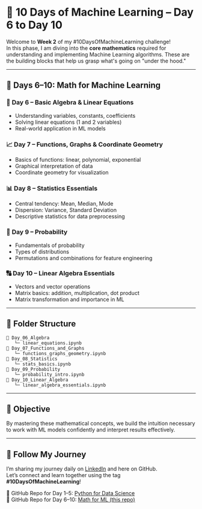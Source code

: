 # 📘 10 Days of Machine Learning – Day 6 to Day 10

Welcome to **Week 2** of my #10DaysOfMachineLearning challenge!  
In this phase, I am diving into the **core mathematics** required for understanding and implementing Machine Learning algorithms. These are the building blocks that help us grasp what's going on "under the hood."

---

## 📅 Days 6–10: Math for Machine Learning

### 🔢 **Day 6 – Basic Algebra & Linear Equations**
- Understanding variables, constants, coefficients
- Solving linear equations (1 and 2 variables)
- Real-world application in ML models

### 📈 **Day 7 – Functions, Graphs & Coordinate Geometry**
- Basics of functions: linear, polynomial, exponential
- Graphical interpretation of data
- Coordinate geometry for visualization

### 📊 **Day 8 – Statistics Essentials**
- Central tendency: Mean, Median, Mode
- Dispersion: Variance, Standard Deviation
- Descriptive statistics for data preprocessing

### 🎲 **Day 9 – Probability**
- Fundamentals of probability
- Types of distributions
- Permutations and combinations for feature engineering

### 🔠 **Day 10 – Linear Algebra Essentials**
- Vectors and vector operations
- Matrix basics: addition, multiplication, dot product
- Matrix transformation and importance in ML

---

## 📁 Folder Structure

```
📂 Day_06_Algebra
   └─ linear_equations.ipynb
📂 Day_07_Functions_and_Graphs
   └─ functions_graphs_geometry.ipynb
📂 Day_08_Statistics
   └─ stats_basics.ipynb
📂 Day_09_Probability
   └─ probability_intro.ipynb
📂 Day_10_Linear_Algebra
   └─ linear_algebra_essentials.ipynb
```

---

## 🎯 Objective

By mastering these mathematical concepts, we build the intuition necessary to work with ML models confidently and interpret results effectively.

---

## 🔗 Follow My Journey

I’m sharing my journey daily on [LinkedIn](https://www.linkedin.com/in/uzma-khatun-88b990334/) and here on GitHub.  
Let’s connect and learn together using the tag **#10DaysOfMachineLearning**!  

📌 GitHub Repo for Day 1–5: [Python for Data Science](https://github.com/UzmaKhatun/Python_Basics-Day1to5)  
📌 GitHub Repo for Day 6–10: [Math for ML (this repo)](https://github.com/UzmaKhatun/Math_Basics-Day6to10/tree/main)

